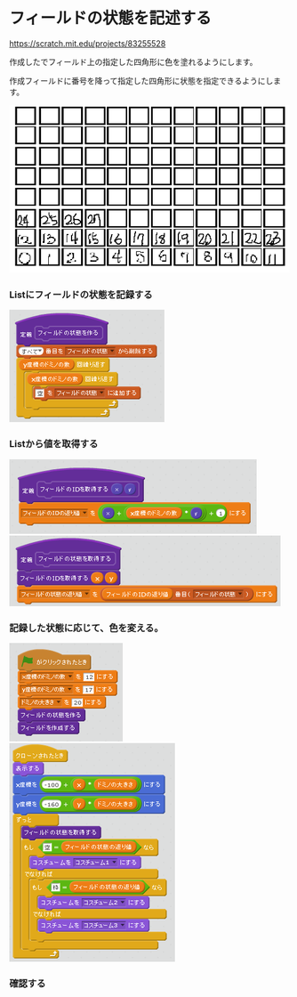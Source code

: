 # フィールドの状態を記述する

https://scratch.mit.edu/projects/83255528


作成したでフィールド上の指定した四角形に色を塗れるようにします。

作成フィールドに番号を降って指定した四角形に状態を指定できるようにします。

![](filed_id.png)


### Listにフィールドの状態を記録する
![](script_create_state.png)

### Listから値を取得する
![](script_get_state_id.png)
![](script_get_state_value.png)

### 記録した状態に応じて、色を変える。
![](script_main.png)
![](script_paint_domino.png)



### 確認する

